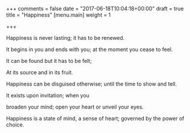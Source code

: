+++
comments = false
date = "2017-06-18T10:04:18+00:00"
draft = true
title = "Happiness"
[menu.main]
weight = 1

+++


Happiness is never lasting; it has to be renewed.

It begins in you and ends with you; at the moment you cease to feel.

It can be found but it has to be felt;

At its source and in its fruit.

Happiness can be disguised otherwise; until the time to show and tell.

It exists upon invitation; when you

broaden your mind; open your heart or unveil your eyes.

Happiness is a state of mind, a sense of heart; governed by the power of choice.